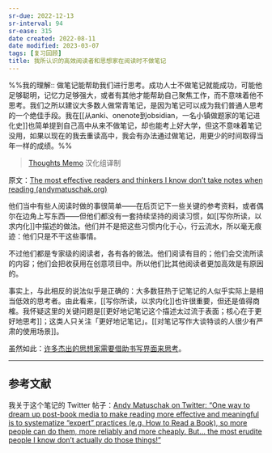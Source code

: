 ```yaml
---
sr-due: 2022-12-13
sr-interval: 94
sr-ease: 315
date created: 2022-08-11
date modified: 2023-03-07
tags: [复习回顾]
title: 我所认识的高效阅读者和思想家在阅读时不做笔记
---
```


%%我的理解:: 做笔记能帮助我们进行思考。成功人士不做笔记就能成功，可能他足够聪明，记忆力足够强大，或者有其他才能帮助自己聚焦工作，而不意味着他不思考。我们之所以建议大多数人做常青笔记，是因为笔记可以成为我们普通人思考的一个绝佳手段。我在[[从anki、onenote到obsidian，一名小镇做题家的笔记进化史]]也简单提到自己高中从来不做笔记，却也能考上好大学，但这不意味着笔记没用，如果以现在的我去重读高中，我会有办法通过做笔记，用更少的时间取得当年一样的成绩。%%

> [Thoughts Memo](https://paratranz.cn/projects/3131) 汉化组译制

原文：[The most effective readers and thinkers I know don’t take notes when reading (andymatuschak.org)](https://notes.andymatuschak.org/z6GNVv6RyFDewy11ZgXzce8agWxSLwJ6Ub5Rw)

他们当中有些人阅读时做的事很简单——在后页记下一些关键的参考资料，或者偶尔在边角上写东西——但他们都没有一套持续坚持的阅读习惯，如[[写你所读，以求内化]]中描述的做法。他们并不是把这些习惯内化于心，行云流水，所以毫无痕迹：他们只是不干这些事情。

不过他们都是专家级的阅读者，各有各的做法。他们阅读有目的；他们会交流所读的内容；他们会把收获用在创意项目中。所以他们比其他阅读者更加高效是有原因的。

事实上，与此相反的说法似乎是正确的：大多数狂热于记笔记的人似乎实际上是相当低效的思考者。由此看来，[[写你所读，以求内化]]也许很重要，但还是值得商榷。我怀疑这里的关键问题是[[更好地记笔记这个描述太过流于表面；核心在于更好地思考]]；这类人只关注「更好地记笔记」。[[对笔记写作大谈特谈的人很少有严肃的使用场景]]。

虽然如此：[许多杰出的思想家需要借助书写界面来思考](https://notes.andymatuschak.org/z5WDNZizsbAzE1p2BLwr339fV4TCpzNvaztP2)。

___

## 参考文献

我关于这个笔记的 Twitter 帖子：[Andy Matuschak on Twitter: “One way to dream up post-book media to make reading more effective and meaningful is to systematize “expert” practices (e.g. How to Read a Book), so more people can do them, more reliably and more cheaply. But… the most erudite people I know don’t actually do those things!”](https://twitter.com/andy_matuschak/status/1211487900505792512)

